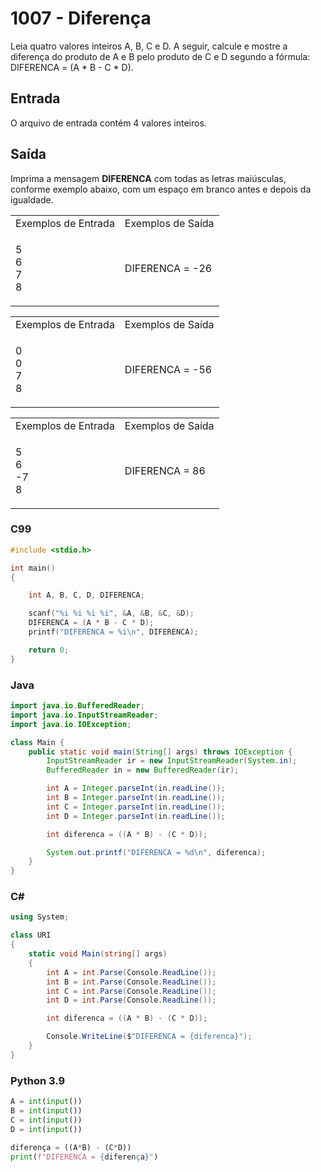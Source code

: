 <html>
  <body style="padding: 10px 0px">
    <div class="header">
      <h1>1007 - Diferença</h1>
      <div class="problem">
        <div class="description">
          <p>
            Leia quatro valores inteiros A, B, C e D. A seguir, calcule e mostre
            a diferença do produto de A e B pelo produto de C e D segundo a
            fórmula: DIFERENCA = (A * B - C * D).
          </p>
        </div>
        <h2>Entrada</h2>
        <div class="input">
          <p>O arquivo de entrada contém 4 valores inteiros.</p>
        </div>
        <h2>Saída</h2>
        <div class="output">
          <p>
            Imprima a mensagem <strong>DIFERENCA</strong> com todas as letras
            maiúsculas, conforme exemplo abaixo, com um espaço em branco antes e
            depois da igualdade.
          </p>
        </div>
        <div class="both"></div>
        <table>
          <tbody>
            <tr>
              <td>Exemplos de Entrada</td>
              <td>Exemplos de Saída</td>
            </tr>
            <tr>
              <td class="division">
                <p>
                  5<br />
                  6<br />
                  7<br />
                  8
                </p>
              </td>
              <td>
                <p>DIFERENCA = -26</p>
              </td>
            </tr>
          </tbody>
        </table>
        <table>
          <tbody>
            <tr>
              <td>Exemplos de Entrada</td>
              <td>Exemplos de Saída</td>
            </tr>
            <tr>
              <td class="division">
                <p>
                  0<br />
                  0<br />
                  7<br />
                  8
                </p>
              </td>
              <td>
                <p>DIFERENCA = -56</p>
              </td>
            </tr>
          </tbody>
        </table>
        <table>
          <tbody>
            <tr>
              <td>Exemplos de Entrada</td>
              <td>Exemplos de Saída</td>
            </tr>
            <tr>
              <td class="division">
                <p>
                  5<br />
                  6<br />
                  -7<br />
                  8
                </p>
              </td>
              <td>
                <p>DIFERENCA = 86</p>
              </td>
            </tr>
          </tbody>
        </table>
      </div>
    </div>
  </body>
</html>

### C99

```c
#include <stdio.h>

int main()
{

    int A, B, C, D, DIFERENCA;

    scanf("%i %i %i %i", &A, &B, &C, &D);
    DIFERENCA = (A * B - C * D);
    printf("DIFERENCA = %i\n", DIFERENCA);

    return 0;
}
```

### Java

```java
import java.io.BufferedReader;
import java.io.InputStreamReader;
import java.io.IOException;

class Main {
    public static void main(String[] args) throws IOException {
        InputStreamReader ir = new InputStreamReader(System.in);
        BufferedReader in = new BufferedReader(ir);

        int A = Integer.parseInt(in.readLine());
        int B = Integer.parseInt(in.readLine());
        int C = Integer.parseInt(in.readLine());
        int D = Integer.parseInt(in.readLine());

        int diferenca = ((A * B) - (C * D));

        System.out.printf("DIFERENCA = %d\n", diferenca);
    }
}
```

### C#

```cs
using System;

class URI
{
    static void Main(string[] args)
    {
        int A = int.Parse(Console.ReadLine());
        int B = int.Parse(Console.ReadLine());
        int C = int.Parse(Console.ReadLine());
        int D = int.Parse(Console.ReadLine());

        int diferenca = ((A * B) - (C * D));

        Console.WriteLine($"DIFERENCA = {diferenca}");
    }
}
```

### Python 3.9

```python
A = int(input())
B = int(input())
C = int(input())
D = int(input())

diferença = ((A*B) - (C*D))
print(f"DIFERENCA = {diferença}")
```
